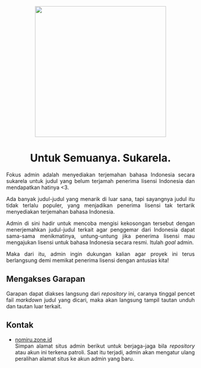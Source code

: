 <div align="center">

<img src="https://pomf2.lain.la/f/t7n08nic.jpg" alt="" width="350" style="max-width:100%; height:auto;" />

# Untuk Semuanya. Sukarela.

</div>

<div align="justify">

Fokus admin adalah menyediakan terjemahan bahasa Indonesia secara sukarela untuk judul yang belum terjamah penerima lisensi Indonesia dan mendapatkan hatinya <3.

Ada banyak judul-judul yang menarik di luar sana, tapi sayangnya judul itu tidak terlalu populer, yang menjadikan penerima lisensi tak tertarik menyediakan terjemahan bahasa Indonesia.

Admin di sini hadir untuk mencoba mengisi kekosongan tersebut dengan menerjemahkan judul-judul terkait agar penggemar dari Indonesia dapat sama-sama menikmatinya, untung-untung jika penerima lisensi mau mengajukan lisensi untuk bahasa Indonesia secara resmi. Itulah _goal_ admin.

Maka dari itu, admin ingin dukungan kalian agar proyek ini terus berlangsung demi memikat penerima lisensi dengan antusias kita!

## Mengakses Garapan
Garapan dapat diakses langsung dari _repository_ ini, caranya tinggal pencet fail _markdown_ judul yang dicari, maka akan langsung tampil tautan unduh dan tautan luar terkait.

## Kontak
- [nomiru.zone.id](https://nomiru.zone.id)<br>
Simpan alamat situs admin berikut untuk berjaga-jaga bila _repository_ atau akun ini terkena patroli. Saat itu terjadi, admin akan mengatur ulang peralihan alamat situs  ke akun admin yang baru.

</div>
